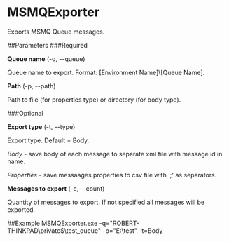 # MSMQExporter
Exports MSMQ Queue messages.

##Parameters
###Required

__Queue name__ (-q, --queue)

Queue name to export. Format: [Environment Name]\\[Queue Name].
  
__Path__ (-p, --path)

Path to file (for properties type) or directory (for body type).

###Optional

__Export type__ (-t, --type)

Export type. Default = Body. 

_Body_ - save body of each message to separate xml file with message id in name. 

_Properties_ - save messaages properties to csv file with ';' as separators.

__Messages to export__ (-c, --count)

Quantity of messages to export. If not specified all messages will be exported.

##Example
    MSMQExporter.exe -q="ROBERT-THINKPAD\private$\test_queue" -p="E:\test" -t=Body
